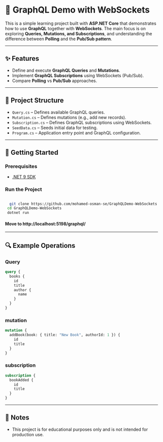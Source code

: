 # 🧪 GraphQL Demo with WebSockets

This is a simple learning project built with **ASP.NET Core** that demonstrates how to use **GraphQL** together with **WebSockets**. The main focus is on exploring **Queries, Mutations, and Subscriptions**, and understanding the difference between **Polling** and the **Pub/Sub pattern**.

---

## ✨ Features

-   Define and execute **GraphQL Queries** and **Mutations**.
-   Implement **GraphQL Subscriptions** using WebSockets (Pub/Sub).
-   Compare **Polling** vs **Pub/Sub** approaches.

---

## 📂 Project Structure

-   `Query.cs` – Defines available GraphQL queries.
-   `Mutation.cs` – Defines mutations (e.g., add new records).
-   `Subscription.cs` – Defines GraphQL subscriptions using WebSockets.
-   `SeedData.cs` – Seeds initial data for testing.
-   `Program.cs` – Application entry point and GraphQL configuration.

---

## 🚀 Getting Started

### Prerequisites

-   [.NET 9 SDK](https://dotnet.microsoft.com/en-us/download)

### Run the Project

 ```bash

   git clone https://github.com/mohamed-osman-se/GraphQLDemo-WebSockets.git
  cd GraphQLDemo-WebSockets
  dotnet run

```
#### Move to http://localhost:5198/graphql/
---

## 🔍 Example Operations

### Query

```graphql
query {
  books {
    id
    title
    author {
      name
    }
  }
}
```

### mutation

```graphql
mutation {
  addBook(book: { title: "New Book", authorId: 1 }) {
    id
    title
  }
}

```

### subscription

```graphql
subscription {
  bookAdded {
    id
    title
  }
}
```

---

## 📌 Notes
-   This project is for educational purposes only and is not intended for production use.
  
